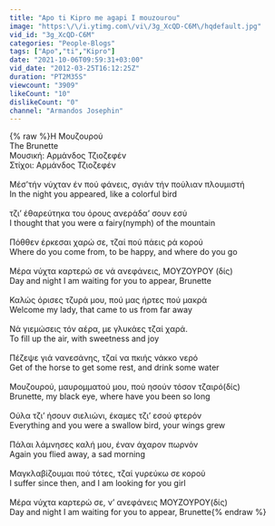 ```yaml
---
title: "Apo ti Kipro me agapi I mouzourou"
image: "https:\/\/i.ytimg.com\/vi\/3g_XcQD-C6M\/hqdefault.jpg"
vid_id: "3g_XcQD-C6M"
categories: "People-Blogs"
tags: ["Apo","ti","Kipro"]
date: "2021-10-06T09:59:31+03:00"
vid_date: "2012-03-25T16:12:25Z"
duration: "PT2M35S"
viewcount: "3909"
likeCount: "10"
dislikeCount: "0"
channel: "Armandos Josephin"
---
```

{% raw %}Η Μουζουρού<br />The Brunette<br />Μουσική: Αρμάνδος Τζιοζεφέν<br />Στίχοι: Αρμάνδος Τζιοζεφέν<br /><br />Μέσ’τήν νύχταν έν πού φάνεις, σγιάν τήν  πούλιαν πλουμιστή<br />In the night you appeared, like a colorful bird<br /><br />τζι’ έθαρεύτηκα του όρους ανεράδα’ σουν εσύ<br />I thought that you were α fairy(nymph) of the mountain<br /><br />Πόθθεν έρκεσαι χαρώ σε, τζαί πού πάεις ρά κορού<br />Where do you come from, to be happy, and where do you go<br /><br />Μέρα νύχτα καρτερώ σε νά ανεφάνεις, ΜΟΥΖΟΥΡΟΥ (δίς)<br />Day and night I am waiting for you to appear, Brunette<br /><br />Καλώς όρισες τζυρά μου, πού μας ήρτες πού μακρά<br />Welcome my lady, that came to us from far away<br /><br />Νά γιεμώσεις τόν αέρα, με γλυκάες τζαί χαρά.<br />To fill up the air, with sweetness and joy<br /><br />Πέζεψε γιά νανεσάνης, τζαί να πκιής νάκκο νερό<br />Get of the horse to get some rest, and drink some water<br /><br />Μουζουρού, μαυρομματού μου, πού ησούν τόσον τζαιρό(δίς)<br />Brunette, my black eye, where have you been so long<br /><br />Ούλα τζι’ ήσουν σιελιώνι, έκαμες τζι’ εσού φτερόν<br />Everything and you were a swallow bird, your wings grew<br /><br />Πάλαι λάμνησες καλή μου, έναν άχαρον πωρνόν<br />Again you flied away, a sad morning <br /><br />Μαγκλαβίζουμαι πού τότες, τζαί γυρεύκω σε κορού<br />I suffer since then, and I am looking for you girl<br /><br />Μέρα νύχτα καρτερώ σε, ν’ ανεφάνεις ΜΟΥΖΟΥΡΟΥ(δίς)<br />Day and night I am waiting for you to appear, Brunette{% endraw %}

